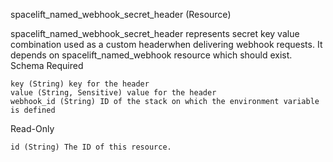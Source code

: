 
spacelift_named_webhook_secret_header (Resource)

spacelift_named_webhook_secret_header represents secret key value combination used as a custom headerwhen delivering webhook requests. It depends on spacelift_named_webhook resource which should exist.
Schema
Required

    key (String) key for the header
    value (String, Sensitive) value for the header
    webhook_id (String) ID of the stack on which the environment variable is defined

Read-Only

    id (String) The ID of this resource.

